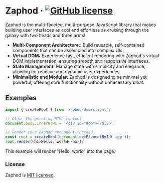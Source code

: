 # Zaphod &middot; [![GitHub license](https://img.shields.io/badge/license-MIT-blue.svg)](https://github.com/NullSquad/Zaphod/blob/main/LICENSE)

Zaphod is the multi-faceted, multi-purpose JavaScript library that makes building user interfaces as cool and effortless as cruising through the galaxy with two heads and three arms!

* **Multi-Component Architecture:**: Build reusable, self-contained components that can be assembled into complex UIs.
* **Virtual DOM:** Experience fast, efficient rendering with Zaphod's virtual DOM implementation, ensuring smooth and responsive interfaces.
* **State Management:** Manage state with simplicity and elegance, allowing for reactive and dynamic user experiences.
* **Minimalistic and Modular:** Zaphod is designed to be minimal yet powerful, offering core functionality without unnecessary bloat.

## Examples

```js
import { createRoot } from 'zaphod-dom/client';

// Clear the existing HTML content
document.body.innerHTML = '<div id="app"></div>';

// Render your Zaphod component instead
const root = createRoot(document.getElementById('app'));
root.render(<h1>Hello, world</h1>);
```

This example will render "Hello, world" into the page.

### License

Zaphod is [MIT licensed](./LICENSE).
